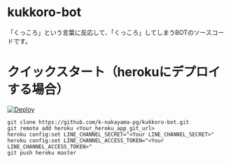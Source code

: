 # kukkoro-bot

「くっころ」という言葉に反応して、「くっころ」してしまうBOTのソースコードです。

# クイックスタート（herokuにデプロイする場合）

[![Deploy](https://www.herokucdn.com/deploy/button.svg)](https://heroku.com/deploy?template=https://github.com/reverinu/kukkoro)
```
git clone https://github.com/k-nakayama-pg/kukkoro-bot.git
git remote add heroku <Your_heroku_app_git_url>
heroku config:set LINE_CHANNEL_SECRET="<Your LINE_CHANNEL_SECRET>"
heroku config:set LINE_CHANNEL_ACCESS_TOKEN="<Your LINE_CHANNEL_ACCESS_TOKEN>"
git push heroku master
```
